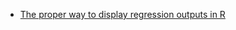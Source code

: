 
- [The proper way to display regression outputs in R](https://medium.com/the-data-journal/the-proper-way-to-display-regression-outputs-in-r-4abab45e33d5)
